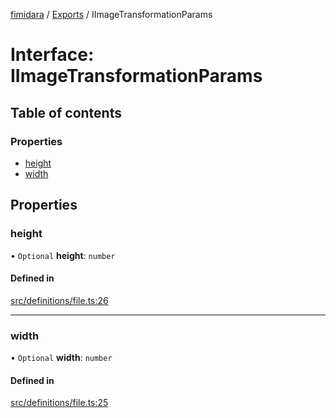 [fimidara](../README.md) / [Exports](../modules.md) / IImageTransformationParams

# Interface: IImageTransformationParams

## Table of contents

### Properties

- [height](IImageTransformationParams.md#height)
- [width](IImageTransformationParams.md#width)

## Properties

### height

• `Optional` **height**: `number`

#### Defined in

[src/definitions/file.ts:26](https://github.com/softkave/files-js/blob/353a07f/src/definitions/file.ts#L26)

___

### width

• `Optional` **width**: `number`

#### Defined in

[src/definitions/file.ts:25](https://github.com/softkave/files-js/blob/353a07f/src/definitions/file.ts#L25)
